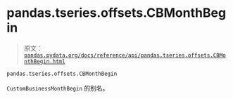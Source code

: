 # pandas.tseries.offsets.CBMonthBegin

> 原文：[`pandas.pydata.org/docs/reference/api/pandas.tseries.offsets.CBMonthBegin.html`](https://pandas.pydata.org/docs/reference/api/pandas.tseries.offsets.CBMonthBegin.html)

```py
pandas.tseries.offsets.CBMonthBegin
```

`CustomBusinessMonthBegin` 的别名。
